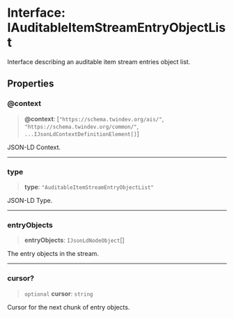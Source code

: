# Interface: IAuditableItemStreamEntryObjectList

Interface describing an auditable item stream entries object list.

## Properties

### @context

> **@context**: \[`"https://schema.twindev.org/ais/"`, `"https://schema.twindev.org/common/"`, `...IJsonLdContextDefinitionElement[]`\]

JSON-LD Context.

***

### type

> **type**: `"AuditableItemStreamEntryObjectList"`

JSON-LD Type.

***

### entryObjects

> **entryObjects**: `IJsonLdNodeObject`[]

The entry objects in the stream.

***

### cursor?

> `optional` **cursor**: `string`

Cursor for the next chunk of entry objects.

